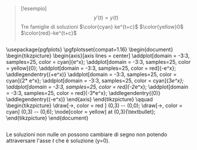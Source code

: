 
>[!esempio]
>$$ y'(t) = y(t) $$
>Tre famiglie di soluzioni
>$\color{cyan} ke^{t+c}$
>$\color{yellow}0$
>$\color{red}-ke^{t+c}$
>
>```tikz
\usepackage{pgfplots}
\pgfplotsset{compat=1.16}
\begin{document}
\begin{tikzpicture}
\begin{axis}[axis lines = center]
\addplot[domain = -3:3, samples=25, color = cyan]{e^x};
\addplot[domain = -3:3, samples=25, color = yellow]{0};
\addplot[domain = -3:3, samples=25, color = red]{-e^x};
\addlegendentry{\(+e^x\)}
\addplot[domain = -3:3, samples=25, color = cyan]{2* e^x};
\addplot[domain = -3:3, samples=25, color = cyan]{3*e^x};
\addplot[domain = -3:3, samples=25, color = red]{-2*e^x};
\addplot[domain = -3:3, samples=25, color = red]{-3*e^x};
\addlegendentry{\(0\)}
\addlegendentry{\(-e^x\)}
\end{axis}
\end{tikzpicture}
\qquad
\begin{tikzpicture}
\draw[->, color = red ] (0,3) -- (0,0);
\draw[->, color = cyan] (0,3) -- (0,6);
\node[color = yellow] at (0,3){\textbullet};
\end{tikzpicture}
\end{document}
>```

Le soluzioni non nulle on possono cambiare di segno non potendo attraversare l'asse $t$ che è soluzione (y=0).
